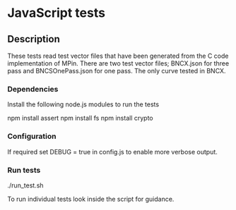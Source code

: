 # JavaScript tests

## Description 

These tests read test vector files that have been generated from the C code
implementation of MPin. There are two test vector files; BNCX.json for three pass 
and BNCSOnePass.json for one pass. The only curve tested in BNCX.

### Dependencies

Install the following node.js modules to run the tests

npm install assert
npm install fs
npm install crypto

### Configuration

If required set DEBUG = true in config.js to enable more verbose output.

### Run tests

./run_test.sh 

To run individual tests look inside the script for guidance. 
